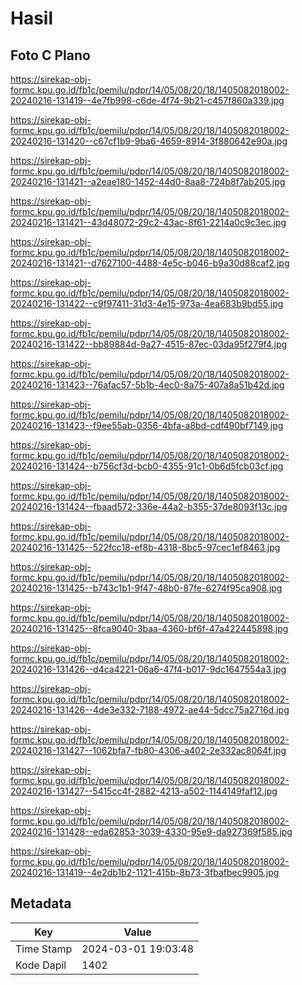 # Hasil

## Foto C Plano

https://sirekap-obj-formc.kpu.go.id/fb1c/pemilu/pdpr/14/05/08/20/18/1405082018002-20240216-131419--4e7fb998-c6de-4f74-9b21-c457f860a339.jpg

https://sirekap-obj-formc.kpu.go.id/fb1c/pemilu/pdpr/14/05/08/20/18/1405082018002-20240216-131420--c67cf1b9-9ba6-4659-8914-3f880642e90a.jpg

https://sirekap-obj-formc.kpu.go.id/fb1c/pemilu/pdpr/14/05/08/20/18/1405082018002-20240216-131421--a2eae180-1452-44d0-8aa8-724b8f7ab205.jpg

https://sirekap-obj-formc.kpu.go.id/fb1c/pemilu/pdpr/14/05/08/20/18/1405082018002-20240216-131421--43d48072-29c2-43ac-8f61-2214a0c9c3ec.jpg

https://sirekap-obj-formc.kpu.go.id/fb1c/pemilu/pdpr/14/05/08/20/18/1405082018002-20240216-131421--d7627100-4488-4e5c-b046-b9a30d88caf2.jpg

https://sirekap-obj-formc.kpu.go.id/fb1c/pemilu/pdpr/14/05/08/20/18/1405082018002-20240216-131422--c9f97411-31d3-4e15-973a-4ea683b9bd55.jpg

https://sirekap-obj-formc.kpu.go.id/fb1c/pemilu/pdpr/14/05/08/20/18/1405082018002-20240216-131422--bb89884d-9a27-4515-87ec-03da95f279f4.jpg

https://sirekap-obj-formc.kpu.go.id/fb1c/pemilu/pdpr/14/05/08/20/18/1405082018002-20240216-131423--76afac57-5b1b-4ec0-8a75-407a8a51b42d.jpg

https://sirekap-obj-formc.kpu.go.id/fb1c/pemilu/pdpr/14/05/08/20/18/1405082018002-20240216-131423--f9ee55ab-0356-4bfa-a8bd-cdf490bf7149.jpg

https://sirekap-obj-formc.kpu.go.id/fb1c/pemilu/pdpr/14/05/08/20/18/1405082018002-20240216-131424--b756cf3d-bcb0-4355-91c1-0b6d5fcb03cf.jpg

https://sirekap-obj-formc.kpu.go.id/fb1c/pemilu/pdpr/14/05/08/20/18/1405082018002-20240216-131424--fbaad572-336e-44a2-b355-37de8093f13c.jpg

https://sirekap-obj-formc.kpu.go.id/fb1c/pemilu/pdpr/14/05/08/20/18/1405082018002-20240216-131425--522fcc18-ef8b-4318-8bc5-97cec1ef8463.jpg

https://sirekap-obj-formc.kpu.go.id/fb1c/pemilu/pdpr/14/05/08/20/18/1405082018002-20240216-131425--b743c1b1-9f47-48b0-87fe-6274f95ca908.jpg

https://sirekap-obj-formc.kpu.go.id/fb1c/pemilu/pdpr/14/05/08/20/18/1405082018002-20240216-131425--8fca9040-3baa-4360-bf6f-47a422445898.jpg

https://sirekap-obj-formc.kpu.go.id/fb1c/pemilu/pdpr/14/05/08/20/18/1405082018002-20240216-131426--d4ca4221-06a6-47f4-b017-9dc1647554a3.jpg

https://sirekap-obj-formc.kpu.go.id/fb1c/pemilu/pdpr/14/05/08/20/18/1405082018002-20240216-131426--4de3e332-7188-4972-ae44-5dcc75a2716d.jpg

https://sirekap-obj-formc.kpu.go.id/fb1c/pemilu/pdpr/14/05/08/20/18/1405082018002-20240216-131427--1062bfa7-fb80-4306-a402-2e332ac8064f.jpg

https://sirekap-obj-formc.kpu.go.id/fb1c/pemilu/pdpr/14/05/08/20/18/1405082018002-20240216-131427--5415cc4f-2882-4213-a502-1144149faf12.jpg

https://sirekap-obj-formc.kpu.go.id/fb1c/pemilu/pdpr/14/05/08/20/18/1405082018002-20240216-131428--eda62853-3039-4330-95e9-da927369f585.jpg

https://sirekap-obj-formc.kpu.go.id/fb1c/pemilu/pdpr/14/05/08/20/18/1405082018002-20240216-131419--4e2db1b2-1121-415b-8b73-3fbafbec9905.jpg


## Metadata

| Key        | Value               |
| ---------- | ------------------- |
| Time Stamp | 2024-03-01 19:03:48 |
| Kode Dapil | 1402                |



